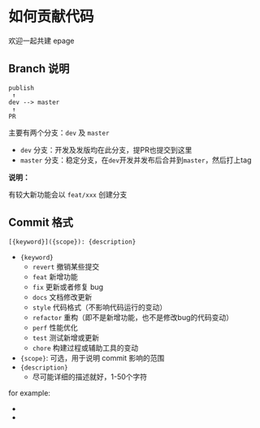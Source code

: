 # 如何贡献代码

欢迎一起共建 epage

## Branch 说明

```
publish
 ↑
dev --> master
 ↑
PR
```

主要有两个分支：`dev` 及 `master`

- `dev` 分支：开发及发版均在此分支，提PR也提交到这里
- `master` 分支：稳定分支，在`dev`开发并发布后合并到`master`，然后打上tag

**说明：**

有较大新功能会以 `feat/xxx` 创建分支

## Commit 格式

```
[{keyword}]({scope}): {description}
```

- `{keyword}`
  - `revert` 撤销某些提交
  - `feat` 新增功能
  - `fix` 更新或者修复 bug
  - `docs` 文档修改更新
  - `style` 代码格式（不影响代码运行的变动）
  - `refactor` 重构（即不是新增功能，也不是修改bug的代码变动）
  - `perf` 性能优化
  - `test` 测试新增或更新
  - `chore` 构建过程或辅助工具的变动
- `{scope}`: 可选，用于说明 commit 影响的范围
- `{description}`
  - 尽可能详细的描述就好，1-50个字符

for example:

- [feat]: 新增富文本widget
- [fix]: 修复下拉框展开后点击空白不消失

